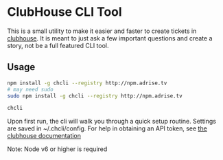 # ClubHouse CLI Tool

This is a small utility to make it easier and faster to create tickets in [clubhouse](http://clubhouse.io). 
It is meant to just ask a few important questions and create a story, not be a full featured CLI tool.

## Usage
```bash
npm install -g chcli --registry http://npm.adrise.tv
# may need sudo
sudo npm install -g chcli --registry http://npm.adrise.tv

chcli
```
Upon first run, the cli will walk you through a quick setup routine. Settings are saved in ~/.chcli/config.
For help in obtaining an API token, see [the clubhouse documentation](https://help.clubhouse.io/hc/en-us/articles/205701199-Clubhouse-API-Tokens)

Note: Node v6 or higher is required